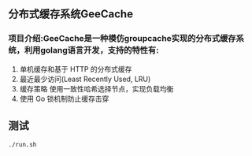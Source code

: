 
## 分布式缓存系统GeeCache
### 项目介绍:GeeCache是一种模仿groupcache实现的分布式缓存系统，利用golang语言开发，支持的特性有:
1. 单机缓存和基于 HTTP 的分布式缓存 
2. 最近最少访问(Least Recently Used, LRU) 
3. 缓存策略 使用一致性哈希选择节点，实现负载均衡
4. 使用 Go 锁机制防止缓存击穿

## 测试
```shell
./run.sh
```
